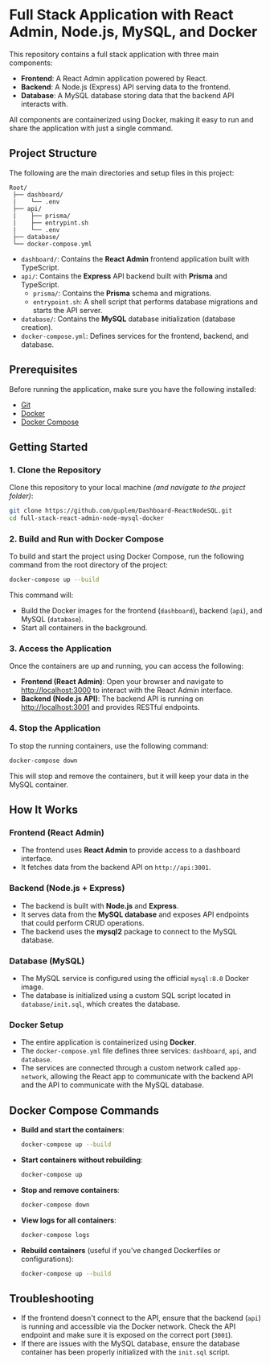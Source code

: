 # Full Stack Application with React Admin, Node.js, MySQL, and Docker

This repository contains a full stack application with three main components:

- **Frontend**: A React Admin application powered by React.
- **Backend**: A Node.js (Express) API serving data to the frontend.
- **Database**: A MySQL database storing data that the backend API interacts with.

All components are containerized using Docker, making it easy to run and share the application with just a single command.

## Project Structure
The following are the main directories and setup files in this project:

```
Root/
 ├── dashboard/
 |    └── .env
 ├── api/
 |    ├── prisma/
 |    ├── entrypint.sh
 |    └── .env
 ├── database/
 └── docker-compose.yml
```

- `dashboard/`: Contains the **React Admin** frontend application built with TypeScript.
- `api/`: Contains the **Express** API backend built with **Prisma** and TypeScript.
  - `prisma/`: Contains the **Prisma** schema and migrations.
  - `entrypoint.sh`: A shell script that performs database migrations and starts the API server.
- `database/`: Contains the **MySQL** database initialization (database creation).
- `docker-compose.yml`: Defines services for the frontend, backend, and database.

## Prerequisites

Before running the application, make sure you have the following installed:

- [Git](https://git-scm.com/)
- [Docker](https://www.docker.com/)
- [Docker Compose](https://docs.docker.com/compose/)

## Getting Started

### 1. Clone the Repository

Clone this repository to your local machine _(and navigate to the project folder)_:

```bash
git clone https://github.com/guplem/Dashboard-ReactNodeSQL.git
cd full-stack-react-admin-node-mysql-docker
```

### 2. Build and Run with Docker Compose

To build and start the project using Docker Compose, run the following command from the root directory of the project:

```bash
docker-compose up --build
```

This command will:

- Build the Docker images for the frontend (`dashboard`), backend (`api`), and MySQL (`database`).
- Start all containers in the background.

### 3. Access the Application

Once the containers are up and running, you can access the following:

- **Frontend (React Admin)**: Open your browser and navigate to [http://localhost:3000](http://localhost:3000) to interact with the React Admin interface.
- **Backend (Node.js API)**: The backend API is running on [http://localhost:3001](http://localhost:3001) and provides RESTful endpoints.

### 4. Stop the Application

To stop the running containers, use the following command:

```bash
docker-compose down
```

This will stop and remove the containers, but it will keep your data in the MySQL container.

## How It Works

### Frontend (React Admin)

- The frontend uses **React Admin** to provide access to a dashboard interface.
- It fetches data from the backend API on `http://api:3001`.

### Backend (Node.js + Express)

- The backend is built with **Node.js** and **Express**.
- It serves data from the **MySQL database** and exposes API endpoints that could perform CRUD operations.
- The backend uses the **mysql2** package to connect to the MySQL database.

### Database (MySQL)

- The MySQL service is configured using the official `mysql:8.0` Docker image.
- The database is initialized using a custom SQL script located in `database/init.sql`, which creates the database.

### Docker Setup

- The entire application is containerized using **Docker**.
- The `docker-compose.yml` file defines three services: `dashboard`, `api`, and `database`.
- The services are connected through a custom network called `app-network`, allowing the React app to communicate with the backend API and the API to communicate with the MySQL database.

## Docker Compose Commands

- **Build and start the containers**:

  ```bash
  docker-compose up --build
  ```

- **Start containers without rebuilding**:

  ```bash
  docker-compose up
  ```

- **Stop and remove containers**:

  ```bash
  docker-compose down
  ```

- **View logs for all containers**:

  ```bash
  docker-compose logs
  ```

- **Rebuild containers** (useful if you've changed Dockerfiles or configurations):
  ```bash
  docker-compose up --build
  ```

## Troubleshooting

- If the frontend doesn't connect to the API, ensure that the backend (`api`) is running and accessible via the Docker network. Check the API endpoint and make sure it is exposed on the correct port (`3001`).
- If there are issues with the MySQL database, ensure the database container has been properly initialized with the `init.sql` script.
